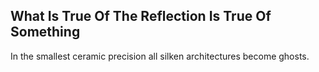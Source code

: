 What Is True Of The Reflection Is True Of Something
---------------------------------------------------
In the smallest ceramic precision all silken architectures become ghosts.  
